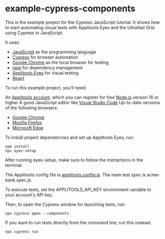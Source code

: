 # example-cypress-components

This is the example project for the Cypress JavaScript tutorial. It shows how to start automating visual tests with Applitools Eyes and the Ultrafast Grid using Cypress in JavaScript.

It uses:

* [JavaScript](https://www.javascript.com/) as the programming language
* [Cypress](https://www.cypress.io/) for browser automation
* [Google Chrome](https://www.google.com/chrome/) as the local browser for testing
* [npm](https://www.npmjs.com/) for dependency management
* [Applitools Eyes](https://applitools.com/platform/eyes/) for visual testing
* [React](https://reactjs.org/)

To run this example project, you'll need:

An [Applitools account](https://auth.applitools.com/users/register), which you can register for free
[Node.js](https://nodejs.org/en/download/) version 16 or higher
A good JavaScript editor like [Visual Studio Code](https://code.visualstudio.com/docs/languages/javascript)
Up-to-date versions of the following browsers:
* [Google Chrome](https://www.google.com/chrome/)
* [Mozilla Firefox](https://www.mozilla.org/en-US/firefox/new/)
* [Microsoft Edge](https://www.microsoft.com/en-us/edge?exp=e00&form=MA13FJ)

To install project dependencies and set up Applitools Eyes, run:
```
npm install
npx eyes-setup
```

After running eyes-setup, make sure to follow the instractions in the terminal.

The Applitools config file is [applitools.config.js](applitools.config.js). The main test spec is acme-bank.spec.js.

To execute tests, set the APPLITOOLS_API_KEY environment variable to your account's API key.

Then, to open the Cypress window for launching tests, run:
```
npx cypress open --components
```
If you want to run tests directly from the command line, run this instead:
```
npx cypress run
```
